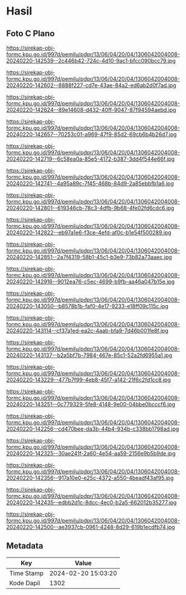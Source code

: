 # Hasil

## Foto C Plano

https://sirekap-obj-formc.kpu.go.id/997d/pemilu/pdpr/13/06/04/20/04/1306042004008-20240220-142539--2c446b42-724c-4d10-9ac1-bfcc090bcc79.jpg

https://sirekap-obj-formc.kpu.go.id/997d/pemilu/pdpr/13/06/04/20/04/1306042004008-20240220-142602--8888f227-cd7e-43ae-84a2-ed6ab2d0f7ad.jpg

https://sirekap-obj-formc.kpu.go.id/997d/pemilu/pdpr/13/06/04/20/04/1306042004008-20240220-142624--89e14608-d432-40ff-9047-87f94594aebd.jpg

https://sirekap-obj-formc.kpu.go.id/997d/pemilu/pdpr/13/06/04/20/04/1306042004008-20240220-142657--70253c01-a969-47f9-85d2-69cb6b4b26d7.jpg

https://sirekap-obj-formc.kpu.go.id/997d/pemilu/pdpr/13/06/04/20/04/1306042004008-20240220-142719--6c58ea0a-85e5-4172-b387-3dd4f544e66f.jpg

https://sirekap-obj-formc.kpu.go.id/997d/pemilu/pdpr/13/06/04/20/04/1306042004008-20240220-142741--4a95a89c-7f45-468b-84d9-2a85ebbfb1a6.jpg

https://sirekap-obj-formc.kpu.go.id/997d/pemilu/pdpr/13/06/04/20/04/1306042004008-20240220-142801--619346cb-78c3-4dfb-9b68-4fe02fd6cdc6.jpg

https://sirekap-obj-formc.kpu.go.id/997d/pemilu/pdpr/13/06/04/20/04/1306042004008-20240220-142822--eb97a1e6-f3ce-4efd-af0c-b1e54f500289.jpg

https://sirekap-obj-formc.kpu.go.id/997d/pemilu/pdpr/13/06/04/20/04/1306042004008-20240220-142851--2a7f4319-58b1-45c1-b3e9-73b82a73aaec.jpg

https://sirekap-obj-formc.kpu.go.id/997d/pemilu/pdpr/13/06/04/20/04/1306042004008-20240220-142916--9012ea76-c5ec-4699-b9fb-aa46a047b15e.jpg

https://sirekap-obj-formc.kpu.go.id/997d/pemilu/pdpr/13/06/04/20/04/1306042004008-20240220-143050--b8578b1b-faf0-4e17-9233-e18ff09c115c.jpg

https://sirekap-obj-formc.kpu.go.id/997d/pemilu/pdpr/13/06/04/20/04/1306042004008-20240220-143114--cf37a1ed-ea2c-4aab-bfa9-7d46b001fe8f.jpg

https://sirekap-obj-formc.kpu.go.id/997d/pemilu/pdpr/13/06/04/20/04/1306042004008-20240220-143137--b2a5bf7b-7984-467e-85c1-52a2fd6955a1.jpg

https://sirekap-obj-formc.kpu.go.id/997d/pemilu/pdpr/13/06/04/20/04/1306042004008-20240220-143229--477b7f99-4eb8-45f7-a142-21f6c2fd1cc8.jpg

https://sirekap-obj-formc.kpu.go.id/997d/pemilu/pdpr/13/06/04/20/04/1306042004008-20240220-143251--0c779329-5fe8-4148-9e00-04bbe0bcccf6.jpg

https://sirekap-obj-formc.kpu.go.id/997d/pemilu/pdpr/13/06/04/20/04/1306042004008-20240220-142256--cd470bee-da3b-44b4-934b-c338bb1798ad.jpg

https://sirekap-obj-formc.kpu.go.id/997d/pemilu/pdpr/13/06/04/20/04/1306042004008-20240220-142325--30ae241f-2a60-4e54-aa59-2156e9b5b9de.jpg

https://sirekap-obj-formc.kpu.go.id/997d/pemilu/pdpr/13/06/04/20/04/1306042004008-20240220-142356--917a10e0-e25c-4372-a550-4beadf43af95.jpg

https://sirekap-obj-formc.kpu.go.id/997d/pemilu/pdpr/13/06/04/20/04/1306042004008-20240220-142435--edbb2d1c-8dcc-4ec0-b2a5-662012b35277.jpg

https://sirekap-obj-formc.kpu.go.id/997d/pemilu/pdpr/13/06/04/20/04/1306042004008-20240220-142500--ae3937cb-0961-4248-8d29-619b1ecdfb74.jpg


## Metadata

| Key        | Value               |
| ---------- | ------------------- |
| Time Stamp | 2024-02-20 15:03:20 |
| Kode Dapil | 1302                |



